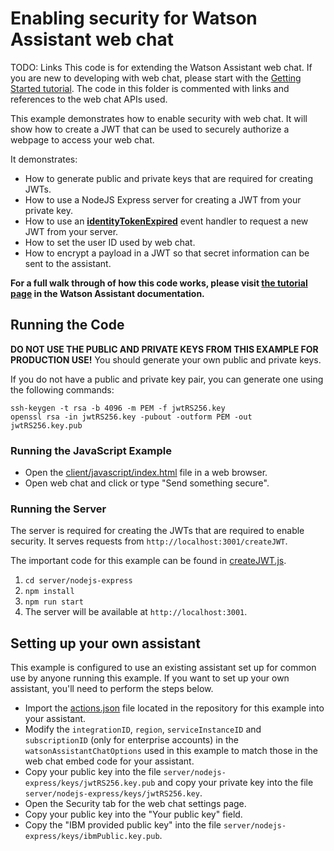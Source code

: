 # Enabling security for Watson Assistant web chat

TODO: Links
This code is for extending the Watson Assistant web chat. If you are new to developing with web chat, please start with the [Getting Started tutorial](https://ibm.com). The code in this folder is commented with links and references to the web chat APIs used.

This example demonstrates how to enable security with web chat. It will show how to create a JWT that can be used to securely authorize a webpage to access your web chat.

It demonstrates:

- How to generate public and private keys that are required for creating JWTs.
- How to use a NodeJS Express server for creating a JWT from your private key.
- How to use an [**identityTokenExpired**](https://web-chat.global.assistant.watson.cloud.ibm.com/docs.html?to=api-events#identityexpired) event handler to request a new JWT from your server.
- How to set the user ID used by web chat.
- How to encrypt a payload in a JWT so that secret information can be sent to the assistant.

**For a full walk through of how this code works, please visit [the tutorial page](https://TODO.ibm.com) in the Watson Assistant documentation.**

## Running the Code

**DO NOT USE THE PUBLIC AND PRIVATE KEYS FROM THIS EXAMPLE FOR PRODUCTION USE!** You should generate your own public and private keys.

If you do not have a public and private key pair, you can generate one using the following commands:
```
ssh-keygen -t rsa -b 4096 -m PEM -f jwtRS256.key
openssl rsa -in jwtRS256.key -pubout -outform PEM -out jwtRS256.key.pub
```

### Running the JavaScript Example

- Open the [client/javascript/index.html](client/javascript/index.html) file in a web browser.
- Open web chat and click or type "Send something secure".

### Running the Server

The server is required for creating the JWTs that are required to enable security. It serves requests from `http://localhost:3001/createJWT`.

The important code for this example can be found in [createJWT.js](server/nodejs-express/routes/createJWT.js).

1. `cd server/nodejs-express`
2. `npm install`
3. `npm run start`
4. The server will be available at `http://localhost:3001`.

## Setting up your own assistant

This example is configured to use an existing assistant set up for common use by anyone running this example. If you want to set up your own assistant, you'll need to perform the steps below.

- Import the [actions.json](actions.json) file located in the repository for this example into your assistant.
- Modify the `integrationID`, `region`, `serviceInstanceID` and `subscriptionID` (only for enterprise accounts) in the `watsonAssistantChatOptions` used in this example to match those in the web chat embed code for your assistant.
- Copy your public key into the file `server/nodejs-express/keys/jwtRS256.key.pub` and copy your private key into the file `server/nodejs-express/keys/jwtRS256.key`.
- Open the Security tab for the web chat settings page.
- Copy your public key into the "Your public key" field.
- Copy the "IBM provided public key" into the file `server/nodejs-express/keys/ibmPublic.key.pub`.

